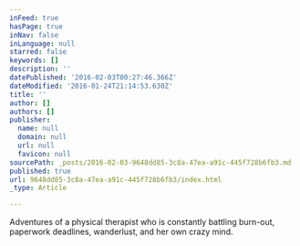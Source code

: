 ```yaml
---
inFeed: true
hasPage: true
inNav: false
inLanguage: null
starred: false
keywords: []
description: ''
datePublished: '2016-02-03T00:27:46.366Z'
dateModified: '2016-01-24T21:14:53.630Z'
title: ''
author: []
authors: []
publisher:
  name: null
  domain: null
  url: null
  favicon: null
sourcePath: _posts/2016-02-03-9648dd85-3c8a-47ea-a91c-445f728b6fb3.md
published: true
url: 9648dd85-3c8a-47ea-a91c-445f728b6fb3/index.html
_type: Article

---
```

Adventures of a physical therapist who is constantly battling burn-out, paperwork deadlines, wanderlust, and her own crazy mind.